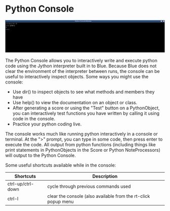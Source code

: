 # Python Console

![ Python Console ](../../../images/pythonConsole.png)

The Python Console allows you to interactively write and execute python
code using the Jython interpreter built in to Blue. Because Blue does
not clear the environment of the interpreter between runs, the console
can be useful to interactively inspect objects. Some ways you might use
the console:

  - Use dir() to inspect objects to see what methods and members they have
  - Use help() to view the documentation on an object or class.
  - After generating a score or using the "Test" button on a
    PythonObject, you can interactively test functions you have written
    by calling it using code in the console.
  - Practice your python coding live.

The console works much like running python interactively in a console or
terminal. At the "\>" prompt, you can type in some code, then press
enter to execute the code. All output from python functions (including
things like print statements in PythonObjects in the Score or Python
NoteProcessors) will output to the Python Console.

Some useful shortcuts available while in the console:

| Shortcuts         | Description                                                    |
| ----------------- | -------------------------------------------------------------- |
| ctrl-up/ctrl-down | cycle through previous commands used                           |
| ctrl-l            | clear the console (also available from the rt-click popup menu |

